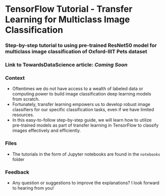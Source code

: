 #  TensorFlow Tutorial - Transfer Learning for Multiclass Image Classification
### Step-by-step tutorial to using pre-trained ResNet50 model for multiclass image classification of Oxford-IIIT Pets dataset

### Link to TowardsDataScience article: *Coming Soon*

### Context
- Oftentimes we do not have access to a wealth of labeled data or computing power to build image classification deep learning models from scratch.
- Fortunately, transfer learning empowers us to develop robust image classifiers for our specific classification tasks, even if we have limited resources.
- In this easy-to-follow step-by-step guide, we will learn how to utilize pre-trained models as part of transfer learning in TensorFlow to classify images effectively and efficiently.

### Files
- The tutorials in the form of Jupyter notebooks are found in the `notebooks` folder

### Feedback
- Any question or suggestions to improve the explanations? I look forward to hearing from you!
